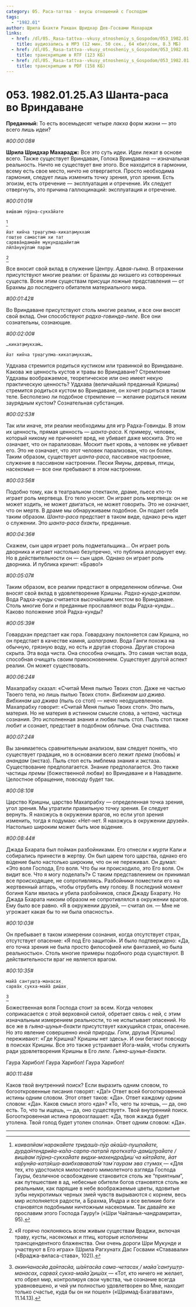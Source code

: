 ```yaml
---
category: 05. Раса-таттва - вкусы отношений с Господом
tags:
  - "1982.01"
author: Шрила Бхакти Ракшак Шридхар Дев-Госвами Махарадж
links:
  - href: /dl/05._Rasa-tattva--vkusy_otnosheniy_s_Gospodom/053_1982.01.25.A3_SridharMj_Shanta-rasa_vo_Vrindavane.mp3
    title: аудиозапись в MP3 (12 мин. 50 сек., 64 кбит/сек, 8.3 МБ)
  - href: /dl/05._Rasa-tattva--vkusy_otnosheniy_s_Gospodom/053_1982.01.25.A3_SridharMj_Shanta-rasa_vo_Vrindavane.rtf
    title: транскрипцию в RTF (123 КБ)
  - href: /dl/05._Rasa-tattva--vkusy_otnosheniy_s_Gospodom/053_1982.01.25.A3_SridharMj_Shanta-rasa_vo_Vrindavane.pdf
    title: транскрипцию в PDF (158 КБ)
---
```


# 053. 1982.01.25.A3 Шанта-раса во Вриндаване

**Преданный:** То есть восемьдесят четыре *лакха* форм жизни — это всего лишь идеи?

*#00:00:08#*

**Шрила Шридхар Махарадж:** Все это суть идеи. Идеи лежат в основе всего. Также существует Вриндаван, Голока Вриндавана — изначальная реальность. Ничто не существует вне этого. Все находится в гармонии, всему есть свое место, ничто не отвергается. Просто необходима гармония, следует лишь изменить точку зрения, угол зрения. Есть эгоизм, есть отречение — эксплуатация и отречение. Их следует отвергнуть, это причина галлюцинаций: эксплуатация и отречение.

*#00:01:01#*

    виш́вам̇ пӯрн̣а-сукха̄йате
[^_ftn1]

    йат кин̃ча тр̣н̣агулма-кикат̣амукхам̇
    гош̣т̣хе самастам̇ хи тат
    сарвва̄ндамайе мукундадайитам̇
    лӣла̄нукӯлам̇ парам
[^_ftn2]

Все вносит свой вклад в служение Центру. *Адвая-гьяна*. В отражении присутствуют многие реалии: от Брахмы до низшего из сотворенных существ. Всем этим существам присущи ложные представления — от Брахмы до последнего обитателя материального мира.

*#00:01:42#*

Во Вриндаване присутствуют столь многие реалии, и все они вносят свой вклад. Они способствуют *радха-говинда-лиле*. Все они сознательны, сознающие.

*#00:02:00#*

    …кикат̣амукхам̇…

    йат кин̃ча тр̣н̣агулма-кикат̣амукхам̇…

Уддхава стремится родиться кустиком или травинкой во Вриндаване. Какова же ценность кустов и травы во Вриндаване? Стремление Уддхавы воображаемое, теоретическое или оно имеет некую практическую ценность? Уддхава (величайший преданный Кришны) стремится родиться кустом во Вриндаване, он хочет родиться в таком теле. Бесполезно ли подобное стремление — желание родиться неким заурядным кустом? Сознательная субстанция.

*#00:02:53#*

Так или иначе, эти реалии необходимы для игр Радха-Говинды. В этом их ценность, прямая ценность — *шанта-раса*. К примеру, человек, который никому не причиняет вред, не убивает даже москита. Это не означает, что он парализован. Москит пьет кровь, а человек не убивает его. Это не означает, что этот человек парализован, что он болен. Таким образом, существует *шанта-раса*, пассивное настроение, служение в пассивном настроении. Пески Ямуны, деревья, птицы, насекомые — все они пребывают в этом настроении.

*#00:03:56#*

Подобно тому, как в театральном спектакле, драме, пьесе кто-то играет роль мертвеца. Его тело уносят. Он играет роль мертвеца: он не может ходить, не может двигаться, не может говорить. Это не означает, что он мертв. В драме мы обнаруживаем подобное. Он подает себя таким образом. *Шанта-раса* предстает в таком виде, однако речь идет о служении. Это *шанта-раса бхакты*, преданные.

*#00:04:36#*

Скажем, сын царя играет роль подметальщика… Он играет роль дворника и играет настолько безупречно, что публика аплодирует ему. Но в действительности он — сын царя. Однако он играет роль дворника. И публика кричит: «Браво!»

*#00:05:07#*

Таким образом, все реалии предстают в определенном обличье. Они вносят свой вклад в удовлетворение Кришны. *Радха-кунда-джалам*. Вода Радха-кунды считается высочайшим местом во Вриндаване. Столь многие боги и преданные прославляют воды Радха-кунды… Каково положение этой Радха-кунды?

*#00:05:39#*

Говардхан предстает как гора. Говардхану поклоняется сам Кришна, но он предстает в качестве камня, *шалаграма*. Вода Ганги похожа на обычную, грязную воду, но есть и другая сторона. Другая сторона скрыта. Эта вода чиста. Она способна очищать. Это самая чистая вода, способная очищать своим прикосновением. Существует другой аспект реалии. Он может существовать.

*#00:06:24#*

Махапрабху сказал: «Считай Меня пылью Твоих стоп. Даже не частью Твоего тела, но лишь пылью Твоих стоп». *Вибхинам ша джива*. *Вибхинам ша джива* (пыль со стоп) — нечто неодушевленное. Махапрабху говорит: «Считай Меня пылью Твоих стоп». Это пыль, материя. Но не материя в истинном смысле слова, а *четана*, частица сознания. Это исполненная знания и любви пыль стоп. Пыль стоп также любит и сознает, предстает в подобном обличье. Она счастлива.

*#00:07:24#*

Вы занимаетесь сравнительным анализом, вам следует понять, что существует градация, но в основании всего лежит *према* (любовь) и *анандам* (экстаз). Пыль стоп есть эмблема знания и экстаза. Существование предполагается. Знание предполагается. Это также частицы *премы* (божественной любви) во Вриндаване и в Навадвипе. Целостное обращение, повсюду будет так.

*#00:08:10#*

Царство Кришны, царство Махапрабху — определенная точка зрения, угол зрения. Мы утратили правильную точку зрения. Ее следует вернуть. Я нахожусь в окружении врагов, но если угол зрения изменить, тогда я подумаю: «Нет-нет. Я нахожусь в окружении друзей». Настолько широким может быть мое вúдение.

*#00:08:44#*

Джада Бхарата был пойман разбойниками. Его отнесли к *мурти* Кали и собирались принести в жертву. Он был царем того царства, однако его вúдение было настолько широким, что он не переживал. Он думал: «Это воля Господа, Его воля. Что бы ни происходило, это Его воля. Он видит все. Что я могу поделать?» С таким представлением он принимал все происходящее, не сопротивляясь. Разбойники поместили его на жертвенный алтарь, чтобы отрубить ему голову. В последний момент богиня Кали явилась и убила разбойников, спася Джаду Бхарату. Но Джада Бхарата никоим образом не сопротивлялся в окружении врагов. Ему было все равно. «Я в окружении друзей, — считал он. — Мне не угрожает какая бы то ни была опасность».

*#00:10:03#*

Он пребывает в таком измерении сознания, когда отсутствует страх, отсутствует опасение: «Я под Его защитой». И было подтверждено: «Да, его точка зрения не была просто философией или фантазией, но была реальностью». Столь многие примеры подобного рода существуют. В действительности враг не является врагом.

*#00:10:35#*

    майа̄ сантуш̣т̣а-манасах̣
    сарва̄х̣ сукха-майа̄ диш́ах̣
[^_ftn3]

Божественная воля Господа стоит за всем. Когда человек соприкасается с этой верховной силой, обретает связь с ней, с этим изначальным измерением реальности, то не испытывает опасений. Но все же в *гьяна-шунья-бхакти* присутствует кажущийся страх, опасение. Но это явление совершенно иной природы. *Гопи*, друзья [Кришны] переживают: «Где Кришна? Кришны нет здесь». И они бегают повсюду в поисках Кришны. Все это также устраивает Йога-майя, чтобы служить ради удовлетворения Кришны в Его *лиле*. *Гьяна-шунья-бхакти*.

Гаура Харибол! Гаура Харибол! Гаура Харибол!

*#00:11:48#*

Каков твой внутренний поиск? Если выразить одним словом, то богооткровенные писания говорят: «Да!» Ответ всей богооткровенной истины одним словом. Этот ответ таков: «Да». Ответ каждому одним словом: «Да». Каков смысл этого «да»? «То, чего ты хочешь, — да, оно есть. То, что ты ищешь, — да, оно существует». Твой внутренний поиск. Богооткровенная истина провозглашает: «Да, твоя жажда будет утолена. Твой голод будет утолен сполна». Ответ одним словом: «Да».

---

[^_ftn1]: *каивалйам̇ нарака̄йате тридаш́а-пӯр а̄ка̄ш́а-пуш̣па̄йате, дурда̄нтендрийа-ка̄ла-сарпа-пат̣алӣ проткха̄та-дам̇ш̣т̣ра̄йате / виш́вам̇ пӯрн̣а-сукха̄йате видхи-махендра̄диш́ ча кӣт̣а̄йате, йат ка̄рун̣йа-кат̣а̄кш̣а-ваибхававата̄м̇ там̇ гаурам эва стумах̣* — «Для тех, кто удостоился милостивого мимолетного взгляда Господа Гауры, безличное освобождение становится столь же “приятным”, как путешествие в ад, небесные обители богов становятся столь же реальными, как парящие в небе воображаемые цветы, ядовитые зубы неукротимых черных змей чувств вырываются с корнем, весь мир исполняется радости, а Брахма, Индра и все великие боги становятся подобными ничтожным насекомым. Так давайте же прославим этого Господа Гауру!» («Шри Чайтанья-чандрамрита», 95).

[^_ftn2]: «Я горячо поклоняюсь всем живым существам Враджи, включая траву, кусты, насекомых и птиц, которые исполнены трансцендентного блаженства. Они очень дороги Шри Мукунде и участвуют в Его играх» (Шрила Рагхунатх Дас Госвами «Стававали» («Враджа-виласа-става», 102)).

[^_ftn3]: *акин̃чанасйа да̄нтасйа, ш́а̄нтасйа сама-четасах̣ / майа̄ сантуш̣т̣а-манасах̣, сарва̄х̣ сукха-майа̄ диш́ах̣* — «Тот, кто ничего не желает, кто обрел мир, контролируя свои чувства, чье сознание всегда уравновешено, и чей ум полностью удовлетворен во Мне, находит только счастье, куда бы он ни пошел» («Шримад-Бхагаватам», 11.14.13).

